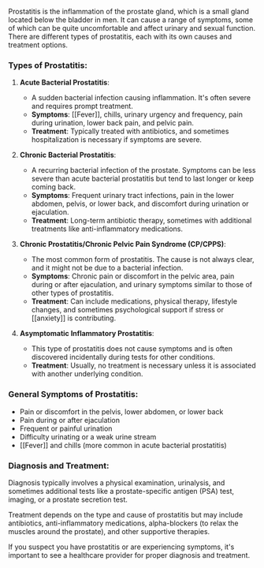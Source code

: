 Prostatitis is the inflammation of the prostate gland, which is a small gland located below the bladder in men. It can cause a range of symptoms, some of which can be quite uncomfortable and affect urinary and sexual function. There are different types of prostatitis, each with its own causes and treatment options.

### Types of Prostatitis:
1. **Acute Bacterial Prostatitis**:
   - A sudden bacterial infection causing inflammation. It's often severe and requires prompt treatment.
   - **Symptoms**: [[Fever]], chills, urinary urgency and frequency, pain during urination, lower back pain, and pelvic pain.
   - **Treatment**: Typically treated with antibiotics, and sometimes hospitalization is necessary if symptoms are severe.

2. **Chronic Bacterial Prostatitis**:
   - A recurring bacterial infection of the prostate. Symptoms can be less severe than acute bacterial prostatitis but tend to last longer or keep coming back.
   - **Symptoms**: Frequent urinary tract infections, pain in the lower abdomen, pelvis, or lower back, and discomfort during urination or ejaculation.
   - **Treatment**: Long-term antibiotic therapy, sometimes with additional treatments like anti-inflammatory medications.

3. **Chronic Prostatitis/Chronic Pelvic Pain Syndrome (CP/CPPS)**:
   - The most common form of prostatitis. The cause is not always clear, and it might not be due to a bacterial infection.
   - **Symptoms**: Chronic pain or discomfort in the pelvic area, pain during or after ejaculation, and urinary symptoms similar to those of other types of prostatitis.
   - **Treatment**: Can include medications, physical therapy, lifestyle changes, and sometimes psychological support if stress or [[anxiety]] is contributing.

4. **Asymptomatic Inflammatory Prostatitis**:
   - This type of prostatitis does not cause symptoms and is often discovered incidentally during tests for other conditions.
   - **Treatment**: Usually, no treatment is necessary unless it is associated with another underlying condition.

### General Symptoms of Prostatitis:
- Pain or discomfort in the pelvis, lower abdomen, or lower back
- Pain during or after ejaculation
- Frequent or painful urination
- Difficulty urinating or a weak urine stream
- [[Fever]] and chills (more common in acute bacterial prostatitis)

### Diagnosis and Treatment:
Diagnosis typically involves a physical examination, urinalysis, and sometimes additional tests like a prostate-specific antigen (PSA) test, imaging, or a prostate secretion test.

Treatment depends on the type and cause of prostatitis but may include antibiotics, anti-inflammatory medications, alpha-blockers (to relax the muscles around the prostate), and other supportive therapies.

If you suspect you have prostatitis or are experiencing symptoms, it's important to see a healthcare provider for proper diagnosis and treatment.